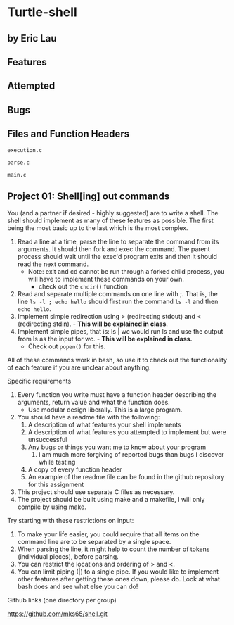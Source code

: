 # Turtle-shell

## by Eric Lau

## Features

## Attempted

## Bugs

## Files and Function Headers

`execution.c`

`parse.c`

`main.c`

## Project 01: Shell[ing] out commands

You (and a partner if desired - highly suggested) are to write a shell. The shell should implement as many of these features as possible. The first being the most basic up to the last which is the most complex.

1. Read a line at a time, parse the line to separate the command from its arguments. It should then fork and exec the command. The parent process should wait until the exec'd program exits and then it should read the next command.
   - Note: exit and cd cannot be run through a forked child process, you will have to implement these commands on your own.
     - check out the `chdir()` function
2. Read and separate multiple commands on one line with ;. That is, the line `ls -l ; echo hello` should first run the command `ls -l` and then `echo hello`.
3. Implement simple redirection using > (redirecting stdout) and < (redirecting stdin). - **This will be explained in class**.
4. Implement simple pipes, that is: ls | wc would run ls and use the output from ls as the input for wc. - **This will be explained in class.**
   - Check out `popen()` for this.

All of these commands work in bash, so use it to check out the functionality of each feature if you are unclear about anything.

Specific requirements

1. Every function you write must have a function header describing the arguments, return value and what the function does.
   - Use modular design liberally. This is a large program.
2. You should have a readme file with the following:
   1. A description of what features your shell implements
   2. A description of what features you attempted to implement but were unsuccessful
   3. Any bugs or things you want me to know about your program
      1. I am much more forgiving of reported bugs than bugs I discover while testing
   4. A copy of every function header
   5. An example of the readme file can be found in the github repository for this assignment
3. This project should use separate C files as necessary.
4. The project should be built using make and a makefile, I will only compile by using make.

Try starting with these restrictions on input:

1. To make your life easier, you could require that all items on the command line are to be separated by a single space.
2. When parsing the line, it might help to count the number of tokens (individual pieces), before parsing.
3. You can restrict the locations and ordering of > and <.
4. You can limit piping (|) to a single pipe.
If you would like to implement other features after getting these ones down, please do. Look at what bash does and see what else you can do!

Github links (one directory per group)

<https://github.com/mks65/shell.git>
